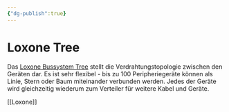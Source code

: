 ```yaml
---
{"dg-publish":true}
---
```


# Loxone Tree

Das [Loxone Bussystem Tree](https://www.homeandsmart.de/loxone-tree-smart-home-bussystem "Loxone Bussystem Tree") stellt die Verdrahtungstopologie zwischen den Geräten dar. Es ist sehr flexibel - bis zu 100 Peripheriegeräte können als Linie, Stern oder Baum miteinander verbunden werden. Jedes der Geräte wird gleichzeitig wiederum zum Verteiler für weitere Kabel und Geräte.

[[Loxone]]
